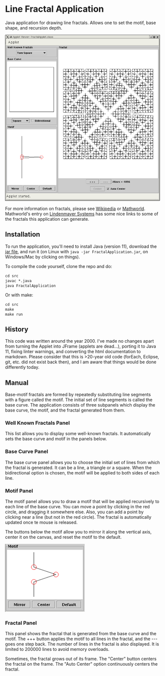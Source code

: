 # Line Fractal Application

Java application for drawing line fractals. Allows one to set the motif, base shape, and recursion depth.

![](line_fractal_application.png)

For more information on fractals, please see
[Wikipedia](http://en.wikipedia.org/wiki/Fractal) or
[Mathworld](http://mathworld.wolfram.com/Fractal.html). Mathworld's
entry on [Lindenmayer
Systems](http://mathworld.wolfram.com/LindenmayerSystem.html) has some
nice links to some of the fractals this application can generate.

## Installation

To run the application, you'll need to install Java (version 11), download the [jar file](https://github.com/stulp/linefractals/releases/download/v1.0.0/FractalApplication.jar), and run it (on Linux with `java -jar FractalApplication.jar`, on Windows/Mac by clicking on things).

To compile the code yourself, clone the repo and do:

```
cd src
javac *.java
java FractalApplication
```

Or with make:

```
cd src
make
make run
```

## History

This code was written around the year 2000. I've made no changes apart from turning the Applet into JFrame (applets are dead...), porting it to Java 11, fixing linter warnings, and converting the html documentation to markdown. Please consider that this is >20-year old code (forEach, Eclipse, git, etc. did not exist back then), and I am aware that things would be done differently today.

## Manual

Base-motif fractals are formed by repeatedly substituting line segments
with a figure called the motif. The initial set of line segments is
called the base curve. The application consists of three subpanels which
display the base curve, the motif, and the fractal generated from them.

### Well Known Fractals Panel

This list allows you to display some well-known fractals. It
automatically sets the base curve and motif in the panels below.

### Base Curve Panel

The base curve panel allows you to choose the initial set of lines from
which the fractal is generated. It can be a line, a triangle or a
square. When the bidirectional option is chosen, the motif will be
applied to both sides of each line.

### Motif Panel

The motif panel allows you to draw a motif that will be applied
recursively to each line of the base curve. You can move a point by
clicking in the red circle, and dragging it somewhere else. Also, you
can add a point by clicking near a line (but not in the red circle). The
fractal is automatically updated once te mouse is released.

The buttons below the motif allow you to mirror it along the vertical
axis, center it on the canvas, and reset the motif to the default.

![](motifpanel.png)

### Fractal Panel

This panel shows the fractal that is generated from the base curve and
the motif. The +++ button applies the motif to all lines in the fractal,
and the --- goes one step back. The number of lines in the fractal is
also displayed. It is limited to 200000 lines to avoid memory overloads.

Sometimes, the fractal grows out of its frame. The "Center" button
centers the fractal on the frame. The "Auto Center" option
continuously centers the fractal.
